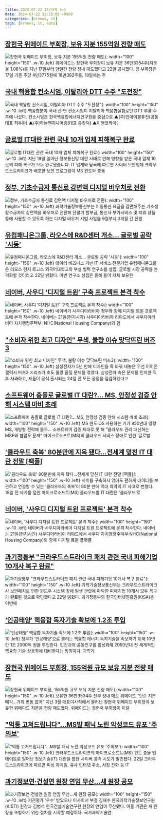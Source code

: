 ```yaml
---
title: 2024.07.22 IT/과학 뉴스
date: 2024-07-22 22:15:02 +0900
categories: [krnews, it]
tags: [krnews, it, auto]
---
```

## [장현국 위메이드 부회장, 보유 지분 155억원 전량 매도](https://n.news.naver.com/mnews/article/003/0012681658)

![장현국 위메이드 부회장, 보유 지분 155억원 전량 매도](https://mimgnews.pstatic.net/image/origin/003/2024/07/22/12681658.jpg?type=nf220_150){: width="100" height="150" .w-10 .left}
위메이드는 장현국 부회장이 보유 지분 36만3354주(지분율 1.08%)를 지난 17일부터 양일간 전량 장내 매도했다고 22일 공시했다. 장 부회장은 17일 기준 주당 4만3775원에 18만382주를, 18일에는 주

## [국내 핵융합 컨소시엄, 이탈리아 DTT 수주 "도전장"](https://n.news.naver.com/mnews/article/092/0002339167)

![국내 핵융합 컨소시엄, 이탈리아 DTT 수주 "도전장"](https://mimgnews.pstatic.net/image/origin/092/2024/07/22/2339167.jpg?type=nf220_150){: width="100" height="150" .w-10 .left}
핵융합분야 국내 산·연 컨소시엄이 이탈리아 핵융합실험로인 DTT 부품 수주에 나섰다. 컨소시엄은 한국핵융합에너지연구원을 중심으로 ▲(주)인애이블퓨전(공동대표 최두환) ▲(주)하늘엔지니어링(대표 홍창덕) ▲이엠코리아(

## [글로벌 IT대란 관련 국내 10개 업체 피해복구 완료](https://n.news.naver.com/mnews/article/422/0000672240)

![글로벌 IT대란 관련 국내 10개 업체 피해복구 완료](https://mimgnews.pstatic.net/image/origin/422/2024/07/22/672240.jpg?type=nf220_150){: width="100" height="150" .w-10 .left}
지난 19일 일어난 정보통신망 대란 사태로 인해 영향을 받은 국내 업체 10곳의 피해 복구가 모두 완료됐습니다. IT 업계와 당국에 따르면 사이버 보안업체 크라우드스트라이크가 배포한 보안 프로그램이 MS 윈도와 충돌

## [정부, 기초수급자 통신료 감면액 디지털 바우처로 전환](https://n.news.naver.com/mnews/article/055/0001174291)

![정부, 기초수급자 통신료 감면액 디지털 바우처로 전환](https://mimgnews.pstatic.net/image/origin/055/2024/07/22/1174291.jpg?type=nf220_150){: width="100" height="150" .w-10 .left}
과학기술정보통신부는 이동통신 요금을 감면해주는 기초생활수급자의 감면액을 바우처로 전환해 단말기 할부금, 통신사 부가서비스 및 제휴 상품 등에 사용할 수 있도록 하는 디지털 바우처 시범 사업을 9월부터 3개월 간 진행

## [유컴패니온그룹, 라오스에 R&D센터 개소... 글로벌 공략 '시동'](https://n.news.naver.com/mnews/article/008/0005066691)

![유컴패니온그룹, 라오스에 R&D센터 개소... 글로벌 공략 '시동'](https://mimgnews.pstatic.net/image/origin/008/2024/07/22/5066691.jpg?type=nf220_150){: width="100" height="150" .w-10 .left}
데이터 비즈니스 기반 IT 서비스 전문기업 유컴패니온그룹은 라오스 현지 로고스 외국어대학교와 부설 협력 연구소를 설립, 글로벌 시장 공략을 본격화할 것이라고 22일 밝혔다. 이번 연구소 설립은 올해 들어 자체 보유한

## [네이버, 사우디 ‘디지털 트윈’ 구축 프로젝트 본격 착수](https://n.news.naver.com/mnews/article/366/0001006374)

![네이버, 사우디 ‘디지털 트윈’ 구축 프로젝트 본격 착수](https://mimgnews.pstatic.net/image/origin/366/2024/07/22/1006374.jpg?type=nf220_150){: width="100" height="150" .w-10 .left}
네이버가 사우디아라비아 정부와 함께 디지털 트윈 프로젝트에 본격 착수한다. 네이버는 21일(현지시각) 사우디아라비아 리야드에서 사우디아라비아 자치행정주택부, NHC(National Housing Company)와 함

## ["소비자 위한 최고 디자인" 무색, 불량 이슈 맞닥뜨린 버즈3](https://n.news.naver.com/mnews/article/025/0003374864)

!["소비자 위한 최고 디자인" 무색, 불량 이슈 맞닥뜨린 버즈3](https://mimgnews.pstatic.net/image/origin/025/2024/07/22/3374864.jpg?type=nf220_150){: width="100" height="150" .w-10 .left}
삼성전자가 5년 만에 디자인을 확 바꿔 내놓은 무선 이어폰 갤럭시 버즈3 시리즈가 초도 물량 품질 문제를 겪었다. 삼성전자 측은 문제를 인지한 직후 사과하고, 제품이 공식 출시되는 24일 전 모든 공정을 점검하겠다고

## [소프트웨어 충돌로 글로벌 IT 대란?... MS, 안정성 검증 안해 시스템 마비 초래](https://n.news.naver.com/mnews/article/366/0001006547)

![소프트웨어 충돌로 글로벌 IT 대란?... MS, 안정성 검증 안해 시스템 마비 초래](https://mimgnews.pstatic.net/image/origin/366/2024/07/22/1006547.jpg?type=nf220_150){: width="100" height="150" .w-10 .left}
MS 윈도 OS 사용하는 기기 850만대 영향 MS, 개방형 전략에 몰두… 소프트웨어 검증 제대로 못 해 ”클라우드 관리 대신하는 MSP와 협업도 문제” 마이크로소프트(MS)의 클라우드 서비스 장애로 인한 ‘글로벌

## ['클라우드 축복' 80분만에 지옥 됐다…전세계 덮친 IT 대란 전말 [팩플]](https://n.news.naver.com/mnews/article/025/0003374621)

!['클라우드 축복' 80분만에 지옥 됐다…전세계 덮친 IT 대란 전말 [팩플]](https://mimgnews.pstatic.net/image/origin/025/2024/07/21/3374621.jpg?type=nf220_150){: width="100" height="150" .w-10 .left}
서버를 구축하지 않아도 편하게 데이터를 보관하고 연결할 수 있는 ‘클라우드의 축복’이 80분 만에 역대 최악의 IT 사고로 변했다. 19일 전 세계를 덮친 마이크로소프트(MS) 클라우드발 IT 대란은 ‘클라우드’로

## [네이버, '사우디 디지털 트윈 프로젝트' 본격 착수](https://n.news.naver.com/mnews/article/648/0000027499)

![네이버, '사우디 디지털 트윈 프로젝트' 본격 착수](https://mimgnews.pstatic.net/image/origin/648/2024/07/22/27499.jpg?type=nf220_150){: width="100" height="150" .w-10 .left}
네이버가 사우디아라비아 디지털 트윈 프로젝트에 본격 착수한다. 네이버는 21일(현지시간) 사우디아라비아 리야드에서 사우디 자치행정주택부·NHC(National Housing Company)와 함께 디지털 트윈 플랫폼

## [과기정통부 "크라우드스트라이크 패치 관련 국내 피해기업 10개사 복구 완료"](https://n.news.naver.com/mnews/article/029/0002889580)

![과기정통부 "크라우드스트라이크 패치 관련 국내 피해기업 10개사 복구 완료"](https://mimgnews.pstatic.net/image/origin/029/2024/07/22/2889580.jpg?type=nf220_150){: width="100" height="150" .w-10 .left}
과학기술정보통신부는 크라우드스트라이크사 보안패치로 인한 윈도우 시스템 장애 발생 관련해 파악한 피해기업 10개사 모두 복구가 완료된 것으로 확인했다고 22일 밝혔다. 과기정통부와 한국인터넷진흥원(KISA)은 이번에

## [‘인공태양’ 핵융합 독자기술 확보에 1.2조 투입](https://n.news.naver.com/mnews/article/011/0004369948)

![‘인공태양’ 핵융합 독자기술 확보에 1.2조 투입](https://mimgnews.pstatic.net/image/origin/011/2024/07/22/4369948.jpg?type=nf220_150){: width="100" height="150" .w-10 .left}
정부가 ‘인공태양’으로 불리는 핵융합 에너지 독자기술을 확보하기 위해 10년 간 1조 2000억 원을 투입한다. 민간과의 공동연구를 활성화해 2050년대 전 세계적인 핵융합 기술 상용화에 대비한다는 방침이다. 과학기

## [장현국 위메이드 부회장, 155억원 규모 보유 지분 전량 매도](https://n.news.naver.com/mnews/article/009/0005338728)

![장현국 위메이드 부회장, 155억원 규모 보유 지분 전량 매도](https://mimgnews.pstatic.net/image/origin/009/2024/07/22/5338728.jpg?type=nf220_150){: width="100" height="150" .w-10 .left}
보유한 36만3534주 전부 장내 매도 위메이드 “단순 지분 매각...거취 변동 없어” 지난 3월 대표이사직에서 물러난 장현국 위메이드 부회장이 보유한 위메이드 지분을 전량 매도했다. 위메이드는 장현국 부회장이 이달

## ["먹통 고쳐드립니다"…MS발 패닉 노린 악성코드 유포 '주의보'](https://n.news.naver.com/mnews/article/421/0007678542)

!["먹통 고쳐드립니다"…MS발 패닉 노린 악성코드 유포 '주의보'](https://mimgnews.pstatic.net/image/origin/421/2024/07/22/7678542.jpg?type=nf220_150){: width="100" height="150" .w-10 .left}
크라우드스트라이크의 마이크로소프트(MS) 윈도 충돌 업데이트로 일어난 정보기술(IT) 대란을 틈탄 사이버 공격 시도가 발견됐다. 22일 크라우드스트라이크에 따르면 피싱 이메일, 유사 인터넷 주소, 사칭 전화 등 IT

## [과기정보연·건설연 원장 연임 무산…새 원장 공모](https://n.news.naver.com/mnews/article/366/0001006570)

![과기정보연·건설연 원장 연임 무산…새 원장 공모](https://mimgnews.pstatic.net/image/origin/366/2024/07/22/1006570.jpg?type=nf220_150){: width="100" height="150" .w-10 .left}
기관평가 ‘우수’ 받았으나 이사회서 부결 김재수 한국과학기술정보연구원(KISTI) 원장과 김병석 한국건설기술연구원 원장의 연임이 무산됐다. 이들 기관은 새 원장을 초빙하기 위한 절차를 시작할 예정이다. 국가과학기술연

